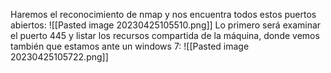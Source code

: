 Haremos el reconocimiento de nmap y nos encuentra todos estos puertos abiertos:
![[Pasted image 20230425105510.png]]
Lo primero será examinar el puerto 445 y listar los recursos compartida de la máquina, donde vemos también que estamos ante un windows 7:
![[Pasted image 20230425105722.png]]


